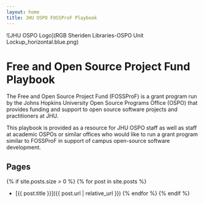 ```yaml
---
layout: home
title: JHU OSPO FOSSProF Playbook
---
```


![JHU OSPO Logo](RGB Sheriden Libraries-OSPO Unit Lockup_horizontal.blue.png)

# Free and Open Source Project Fund Playbook

The Free and Open Source Project Fund (FOSSProF) is a grant program run by the Johns Hopkins University Open Source Programs Office (OSPO) that provides funding and support to open source software projects and practitioners at JHU. 

This playbook is provided as a resource for JHU OSPO staff as well as staff at academic OSPOs or similar offices who would like to run a grant program similar to FOSSProF in support of campus open-source software development. 

## Pages

{% if site.posts.size > 0 %}
{% for post in site.posts %}
* [{{ post.title }}]({{ post.url | relative_url }})
{% endfor %}
{% endif %}
